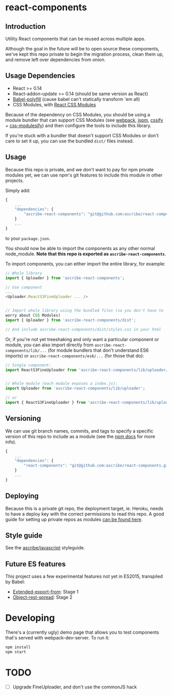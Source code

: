 react-components
================

Introduction
------------

Utility React components that can be reused across multiple apps.

Although the goal in the future will be to open source these components,
we've kept this repo private to begin the migration process, clean them up,
and remove left over dependencies from onion.

Usage Dependencies
------------------

* React >= 0.14
* React-addon-update >= 0.14 (should be same version as React)
* [Babel-polyfill](https://babeljs.io/docs/usage/polyfill/) (cause babel can't statically transform 'em all)
* CSS Modules, with [React CSS Modules](https://github.com/gajus/react-css-modules)

Because of the dependency on CSS Modules, you should be using a module
bundler that can support CSS Modules (see [webpack](https://github.com/webpack/webpack),
[jspm](http://jspm.io/), [cssify](https://github.com/davidguttman/cssify) +
[css-modulesify](https://github.com/css-modules/css-modulesify)) and
then configure the tools to include this library.

If you're stuck with a bundler that doesn't support CSS Modules or don't
care to set it up, you can use the bundled `dist/` files instead.

Usage
-----

Because this repo is private, and we don't want to pay for npm private
modules yet, we can use npm's git features to include this module in
other projects.

Simply add:

```javascript
{
    ...
    "dependencies": {
        "ascribe-react-components": "git@github.com:ascribe/react-components.git"
    }
    ...
}
```

to your `package.json`.

You should now be able to import the components as any other normal
node_module. **Note that this repo is exported as
`ascribe-react-components`**.

To import components, you can either import the entire library, for example:

```javascript
// Whole library
import { Uploader } from 'ascribe-react-components';

// Use component
...
<Uploader.ReactS3FineUploader ... />


// Import whole library using the bundled files (so you don't have to
worry about CSS Modules)
import { Uploader } from 'ascribe-react-components/dist';

// And include ascribe-react-components/dist/styles.css in your html
```

Or, if you're not yet treeshaking and only want a particular component
or module, you can also import directly from `ascribe-react-components/lib/...`
(for module bundlers that don't understand ES6 imports) or
`ascribe-react-components/es6/...` (for those that do):

```javascript
// Single component:
import ReactS3FineUploader from 'ascribe-react-components/lib/uploader/react_s3_fine_uploader';


// Whole module (each module exposes a index.js):
import Uploader from 'ascribe-react-components/lib/uploader';

// or
import { ReactS3FineUploader } from 'ascribe-react-components/lib/uploader';
```

Versioning
----------

We can use git branch names, commits, and tags to specify a specific
version of this repo to include as a module (see the [npm docs](https://docs.npmjs.com/files/package.json#git-urls-as-dependencies)
for more info).

```javascript
{
    ...
    "dependencies": {
        "react-components": "git@github.com:ascribe/react-components.git#v0.0.1"
    }
    ...
}
```

Deploying
---------

Because this is a private git repo, the deployment target, ie. Heroku,
needs to have a deploy key with the correct permissions to read this
repo. A good guide for setting up private repos as modules [can be
found here](http://fiznool.com/blog/2015/05/20/an-alternative-to-npm-private-modules/).


Style guide
-----------

See the [ascribe/javascript](https://github.com/ascribe/javascript) styleguide.

Future ES features
------------------

This project uses a few experimental features not yet in ES2015,
transpiled by Babel:
  * [Extended-export-from](https://github.com/leebyron/ecmascript-more-export-from): Stage 1
  * [Object-rest-spread](https://github.com/sebmarkbage/ecmascript-rest-spread): Stage 2


Developing
==========

There's a (currently ugly) demo page that allows you to test components
that's served with webpack-dev-server. To run it:

```bash
npm install
npm start
```


TODO
====
* [ ] Upgrade FineUploader, and don't use the commonJS hack
